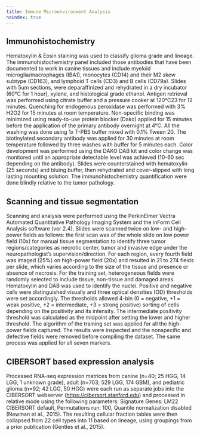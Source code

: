 ```yaml
---
title: Immune Microenvironment Analysis
noindex: true
---
```


## Immunohistochemistry 

Hematoxylin & Eosin staining was used to classify glioma grade and lineage. The immunohistochemistry panel included those antibodies that have been documented to work in canine tissues and include myeloid microglia/macrophages (IBA1), monocytes (CD14) and their M2 skew subtype (CD163), and lymphoid T cells (CD3) and B cells (CD79a). Slides with 5um sections, were deparaffinized and rehydrated in a dry incubator (60°C for 1 hour), xylene, and histological grade ethanol. Antigen retrieval was performed using citrate buffer and a pressure cooker at 120°C23 for 12 minutes. Quenching for endogenous peroxidase was performed with 3% H2O2 for 15 minutes at room temperature. Non-specific binding was minimized using ready-to-use protein blocker (Dako) applied for 15 minutes before the application of the primary antibody overnight at 4°C. All the washing was done using 1x T-PBS buffer mixed with 0.1% Tween 20. The biotinylated secondary antibody was applied for 30 minutes at room temperature followed by three washes with buffer for 5 minutes each. Color development was performed using the DAKO DAB kit and color change was monitored until an appropriate detectable level was achieved (10-60 sec depending on the antibody). Slides were counterstained with hematoxylin (25 seconds) and bluing buffer, then rehydrated and cover-slipped with long lasting mounting solution. The immunohistochemistry quantification were done blindly relative to the tumor pathology. 

## Scanning and tissue segmentation

Scanning and analysis were performed using the PerkinElmer Vectra Automated Quantitative Pathology Imaging System and the inForm Cell Analysis software (ver 2.4). Slides were scanned twice on low- and high-power fields as follows: the first scan was of the whole slide on low power field (10x) for manual tissue segmentation to identify three tumor regions/categories as necrotic center, tumor and invasive edge under the neuropathologist’s supervision/direction. For each region, every fourth field was imaged (25%) on high-power field (20x) and resulted in 21 to 274 fields per slide, which varies according to the size of the tissue and presence or absence of necrosis. For the training set, heterogeneous fields were randomly selected to include tissue, non-tissue and damaged areas. Hematoxylin and DAB was used to identify the nuclei. Positive and negative cells were distinguished visually and three optical densities (OD) thresholds were set accordingly. The thresholds allowed 4-bin (0 = negative, +1 = weak positive, +2 = intermediate, +3 = strong positive) sorting of cells depending on the positivity and its intensity. The intermediate positivity threshold was calculated as the midpoint after setting the lower and higher threshold. The algorithm of the training set was applied for all the high-power fields captured. The results were inspected and the nonspecific and defective fields were removed before compiling the dataset. The same process was applied for all seven markers.


## CIBERSORT based expression analysis 

Processed RNA-seq expression matrices from canine (n=40; 25 HGG, 14 LGG, 1 unknown grade), adult (n=703; 529 LGG, 174 GBM), and pediatric glioma (n=92; 42 LGG, 50 HGG) were each run as separate jobs into the CIBERSORT webserver (https://cibersort.stanford.edu) and processed in relative mode using the following parameters: Signature Genes: LM22 CIBERSORT default, Permutations run: 100, Quantile normalization disabled (Newman et al., 2015). The resulting cellular fraction tables were then collapsed from 22 cell types into 11 based on lineage, using groupings from a prior publication (Gentles et al., 2015).
